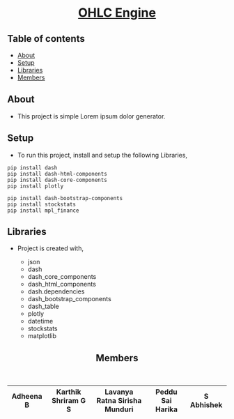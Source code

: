 <div align = "center">

# [OHLC Engine](#)
	
</div>
 
 
## Table of contents
 
* [About](#About)
* [Setup](#setup)
* [Libraries](#Libraries)
* [Members](#Members)


## About

- This project is simple Lorem ipsum dolor generator.
	
## Setup

- To run this project, install and setup the following Libraries,

```
pip install dash   
pip install dash-html-components                                         
pip install dash-core-components                                     
pip install plotly

pip install dash-bootstrap-components
pip install stockstats
pip install mpl_finance
```

## Libraries

- Project is created with,
		
	* json
	* dash
	* dash_core_components
	* dash_html_components
	* dash.dependencies
	* dash_bootstrap_components
	* dash_table
	* plotly
	* datetime
	* stockstats
	* matplotlib


<div align = "center">
	
## Members
	
</br>

| Adheena B | Karthik Shriram G S| Lavanya Ratna Sirisha Munduri | Peddu Sai Harika | S Abhishek |
|----------------|----------------|----------------|----------------|----------------|
	
</div>
